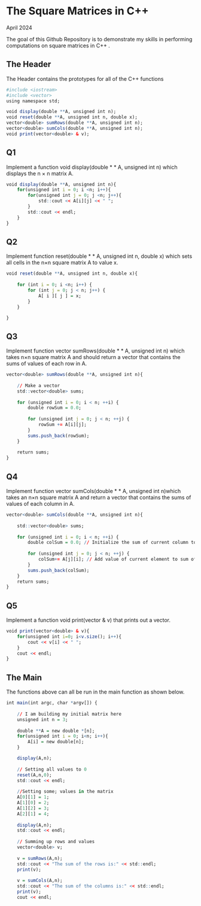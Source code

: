 The Square Matrices in C++
================
April 2024

<!-- README.md is generated from README.Rmd. Please edit that file -->
<!-- badges: start -->
<!-- badges: end -->

The goal of this Github Repository is to demonstrate my skills in
performing computations on square matrices in C++ .

## The Header

The Header contains the prototypes for all of the C++ functions

``` r
#include <iostream>
#include <vector>
using namespace std;

void display(double **A, unsigned int n);
void reset(double **A, unsigned int n, double x);
vector<double> sumRows(double **A, unsigned int n);
vector<double> sumCols(double **A, unsigned int n);
void print(vector<double> & v);
```

## Q1

Implement a function void display(double \* \* A, unsigned int n) which
displays the n × n matrix A.

``` r
void display(double **A, unsigned int n){
    for(unsigned int i = 0; i <n; i++){
        for(unsigned int j = 0; j <n; j++){
            std::cout << A[i][j] << " ";
        }
        std::cout << endl;
    }
}
```

## Q2

Implement function reset(double \* \* A, unsigned int n, double x) which
sets all cells in the n×n square matrix A to value x.

``` r
void reset(double **A, unsigned int n, double x){
    
    for (int i = 0; i <n; i++) {
        for (int j = 0; j < n; j++) {
            A[ i ][ j ] = x;
        }
    }

}
```

## Q3

Implement function vector<double> sumRows(double \* \* A, unsigned int
n) which takes n×n square matrix A and should return a vector that
contains the sums of values of each row in A.

``` r
vector<double> sumRows(double **A, unsigned int n){
    
    // Make a vector 
    std::vector<double> sums;
    
    for (unsigned int i = 0; i < n; ++i) {
        double rowSum = 0.0;
        
        for (unsigned int j = 0; j < n; ++j) {
            rowSum += A[i][j];
        }
        sums.push_back(rowSum);
    }
    
    return sums;
}
```

## Q4

Implement function vector<double> sumCols(double \* \* A, unsigned int
n)which takes an n×n square matrix A and return a vector that contains
the sums of values of each column in A.

``` r
vector<double> sumCols(double **A, unsigned int n){
    
    std::vector<double> sums;
    
    for (unsigned int i = 0; i < n; ++i) {
        double colSum = 0.0; // Initialize the sum of current column to 0.0
            
        for (unsigned int j = 0; j < n; ++j) {
            colSum+= A[j][i]; // Add value of current element to sum of corresponding column
        }
        sums.push_back(colSum);
    }
    return sums;
}
```

## Q5

Implement a function void print(vector<double> & v) that prints out a
vector.

``` r
void print(vector<double> & v){
    for(unsigned int i=0; i<v.size(); i++){
        cout << v[i] << " ";
    }
    cout << endl;
}
```

## The Main

The functions above can all be run in the main function as shown below.

``` r
int main(int argc, char *argv[]) {
    
    // I am building my initial matrix here
    unsigned int n = 3;
    
    double **A = new double *[n];
    for(unsigned int i = 0; i<n; i++){
        A[i] = new double[n];
    }

    display(A,n);
    
    // Setting all values to 0
    reset(A,n,0);
    std::cout << endl;
    
    //Setting some; values in the matrix
    A[0][1] = 1;
    A[1][0] = 2;
    A[1][2] = 3;
    A[2][1] = 4;
    
    display(A,n);
    std::cout << endl;
    
    // Summing up rows and values
    vector<double> v;
    
    v = sumRows(A,n);
    std::cout << "The sum of the rows is:" << std::endl;
    print(v);
    
    v = sumCols(A,n);
    std::cout << "The sum of the columns is:" << std::endl;
    print(v);
    cout << endl;
```
